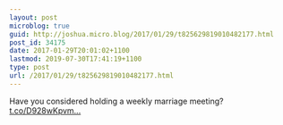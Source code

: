 ```yaml
---
layout: post
microblog: true
guid: http://joshua.micro.blog/2017/01/29/t825629819010482177.html
post_id: 34175
date: 2017-01-29T20:01:02+1100
lastmod: 2019-07-30T17:41:19+1100
type: post
url: /2017/01/29/t825629819010482177.html
---
```

Have you considered holding a weekly marriage meeting? [t.co/D928wKpvm...](https://t.co/D928wKpvmq)
